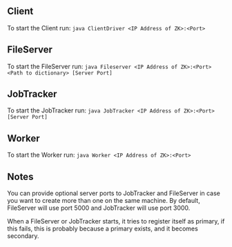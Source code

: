 

## Client

To start the Client run: 
    `java ClientDriver <IP Address of ZK>:<Port>`

## FileServer

To start the FileServer run: 
    `java Fileserver <IP Address of ZK>:<Port> <Path to dictionary> [Server Port]`

## JobTracker

To start the JobTracker run: 
    `java JobTracker <IP Address of ZK>:<Port> [Server Port]`

## Worker

To start the Worker run: 
    `java Worker <IP Address of ZK>:<Port>`


## Notes


You can provide optional server ports to JobTracker and FileServer in case you
want to create more than one on the same machine.
By default, FileServer will use port 5000 and JobTracker will use port 3000.

When a FileServer or JobTracker starts, it tries to register itself as primary,
if this fails, this is probably because a primary exists, and it
becomes secondary.




